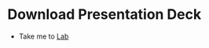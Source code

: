 # Download Presentation Deck
  - Take me to [Lab](https://kodekloud.com/courses/1378608/lectures/31704395)
